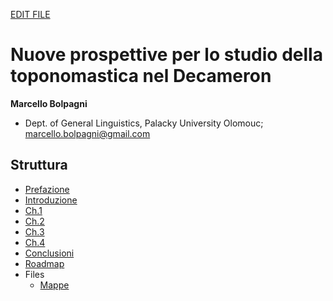 

[EDIT FILE](https://github.com/olablit2/geoBoccaccio/edit/master/docs/2018-article/index.md)

# Nuove prospettive per lo studio della toponomastica nel Decameron

**Marcello Bolpagni**

* Dept. of General Linguistics, Palacky University Olomouc; marcello.bolpagni@gmail.com





## Struttura

* [Prefazione](https://olablit2.github.io/geoBoccaccio/2018-article/05-preface)
* [Introduzione](https://olablit2.github.io/geoBoccaccio/2018-article/10-introduction)
* [Ch.1](https://olablit2.github.io/geoBoccaccio/2018-article/20-chapter1)
* [Ch.2](https://olablit2.github.io/geoBoccaccio/2018-article/30-chapter2)
* [Ch.3](https://olablit2.github.io/geoBoccaccio/2018-article/40-chapter3)
* [Ch.4](https://olablit2.github.io/geoBoccaccio/2018-article/50-chapter4)
* [Conclusioni](https://olablit2.github.io/geoBoccaccio/2018-article/90-conclusion)
* [Roadmap](https://olablit2.github.io/geoBoccaccio/2018-article/99-roadmap)
* Files
	* [Mappe](https://olablit2.github.io/geoBoccaccio/2018-article/95-maps)

